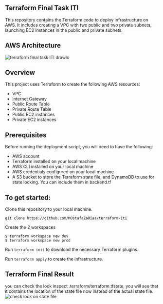 ## Terraform Final Task ITI
This repository contains the Terraform code to deploy infrastructure on AWS. It includes creating a VPC with two public and two private subnets, launching EC2 instances in the public and private subnets.

## AWS Architecture
![terraform final task ITI drawio](https://github.com/MOstafaZaRiaa/terraform-iti/blob/main/screens/255c65c5-3438-490f-90ba-b94abc186a8c.jpg)

## Overview
This project uses Terraform to create the following AWS resources:
- VPC
- Internet Gateway
- Public Route Table
- Private Route Table
- Public EC2 instances
- Private EC2 instances

## Prerequisites
Before running the deployment script, you will need to have the following:

- AWS account
- Terraform installed on your local machine
- AWS CLI installed on your local machine
- AWS credentials configured on your local machine
- A S3 bucket to store the Terraform state file, and DynamoDB to use for state locking. You can include them in backend.tf

## To get started:

Clone this repository to your local machine.
```
git clone https://github.com/MOstafaZaRiaa/terraform-iti
```
Create the 2 workspaces
```
$ terraform workspace new dev
$ terraform workspace new prod
```
Run `terraform init` to download the necessary Terraform plugins.

Run `terraform apply` to create the infrastructure.

## Terraform Final Result
you can check the look inspect .terraform/terraform.tfstate, you will see that it contains the location of the state file now instead of the actual state file.
![check look on state file](https://github.com/MOstafaZaRiaa/terraform-iti/blob/main/screens/2.PNG)
